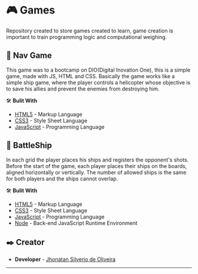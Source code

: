 # 🎮 Games

Repository created to store games created to learn, game creation is important to train programming logic and computational weighing.

## 🚀 Nav Game

This game was to a bootcamp on DIO(Digital Inovation One), this is a simple game, made with JS, HTML and CSS. Basically the game works like a simple ship game, where the player controls a helicopter whose objective is to save his allies and prevent the enemies from destroying him.

🛠️ **Bulit With**

* [HTML5](https://developer.mozilla.org/en-US/docs/Glossary/HTML5) - Markup Language
* [CSS3](https://developer.mozilla.org/en-US/docs/Web/CSS) - Style Sheet Language
* [JavaScript](https://developer.mozilla.org/en-US/docs/Web/JavaScript) - Programming Language

## 🚢 BattleShip

In each grid the player places his ships and registers the opponent's shots. Before the start of the game, each player places their ships on the boards, aligned horizontally or vertically. The number of allowed ships is the same for both players and the ships cannot overlap.

🛠️  **Bulit With**

* [HTML5](https://developer.mozilla.org/en-US/docs/Glossary/HTML5) - Markup Language
* [CSS3](https://developer.mozilla.org/en-US/docs/Web/CSS) - Style Sheet Language
* [JavaScript](https://developer.mozilla.org/en-US/docs/Web/JavaScript) - Programming Language
* [Node](https://nodejs.org/en/docs/) - Back-end JavaScript Runtime Environment

## ✒️ Creator

* **Developer** - [Jhonatan Silverio de Oliveira](https://github.com/Jh0wjso)

---

